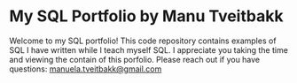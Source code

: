 # **My SQL Portfolio** by Manu Tveitbakk

Welcome to my SQL portfolio! This code repository contains examples of SQL I have written while I teach myself SQL. I appreciate you taking the time and viewing the contain of this porfolio. 
Please reach out if you have questions: manuela.tveitbakk@gmail.com
